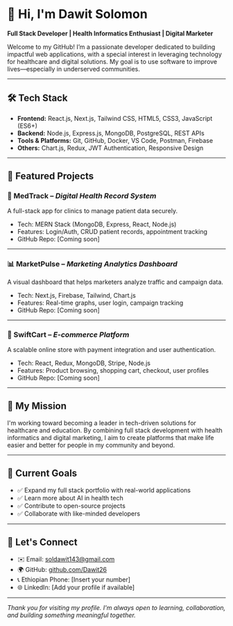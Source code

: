 
# 👋 Hi, I'm Dawit Solomon

**Full Stack Developer | Health Informatics Enthusiast | Digital Marketer**

Welcome to my GitHub! I’m a passionate developer dedicated to building impactful web applications, with a special interest in leveraging technology for healthcare and digital solutions. My goal is to use software to improve lives—especially in underserved communities.

---

## 🛠 Tech Stack

- **Frontend:** React.js, Next.js, Tailwind CSS, HTML5, CSS3, JavaScript (ES6+)
- **Backend:** Node.js, Express.js, MongoDB, PostgreSQL, REST APIs
- **Tools & Platforms:** Git, GitHub, Docker, VS Code, Postman, Firebase
- **Others:** Chart.js, Redux, JWT Authentication, Responsive Design

---

## 🚀 Featured Projects

### 🎺 MedTrack – *Digital Health Record System*
A full-stack app for clinics to manage patient data securely.
- Tech: MERN Stack (MongoDB, Express, React, Node.js)
- Features: Login/Auth, CRUD patient records, appointment tracking
- GitHub Repo: [Coming soon]

---

### 📊 MarketPulse – *Marketing Analytics Dashboard*
A visual dashboard that helps marketers analyze traffic and campaign data.
- Tech: Next.js, Firebase, Tailwind, Chart.js
- Features: Real-time graphs, user login, campaign tracking
- GitHub Repo: [Coming soon]

---

### 🛒 SwiftCart – *E-commerce Platform*
A scalable online store with payment integration and user authentication.
- Tech: React, Redux, MongoDB, Stripe, Node.js
- Features: Product browsing, shopping cart, checkout, user profiles
- GitHub Repo: [Coming soon]

---

## 🌟 My Mission

I'm working toward becoming a leader in tech-driven solutions for healthcare and education. By combining full stack development with health informatics and digital marketing, I aim to create platforms that make life easier and better for people in my community and beyond.

---

## 📌 Current Goals

- ✅ Expand my full stack portfolio with real-world applications
- ✅ Learn more about AI in health tech
- ✅ Contribute to open-source projects
- ✅ Collaborate with like-minded developers

---

## 💋 Let's Connect

- ✉️ Email: soldawit143@gmail.com  
- 🌍 GitHub: [github.com/Dawit26](https://github.com/Dawit26)  
- 📞 Ethiopian Phone: [Insert your number]  
- 🌐 LinkedIn: [Add your profile if available]

---

_Thank you for visiting my profile. I'm always open to learning, collaboration, and building something meaningful together._

